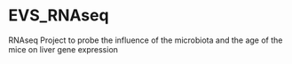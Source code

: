 # EVS_RNAseq
RNAseq Project to probe the influence of the microbiota and the age of the mice on liver gene expression
